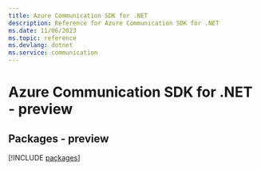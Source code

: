 ```yaml
---
title: Azure Communication SDK for .NET
description: Reference for Azure Communication SDK for .NET
ms.date: 11/06/2023
ms.topic: reference
ms.devlang: dotnet
ms.service: communication
---
```

# Azure Communication SDK for .NET - preview
## Packages - preview
[!INCLUDE [packages](communication-index.md)]